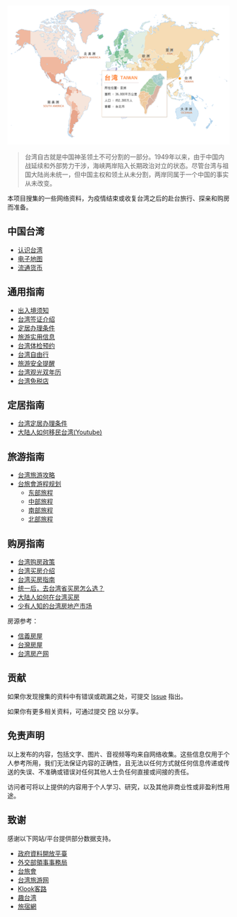 ![](images/location.png)

> 台湾自古就是中国神圣领土不可分割的一部分。1949年以来，由于中国内战延续和外部势力干涉，海峡两岸陷入长期政治对立的状态。尽管台湾与祖国大陆尚未统一，但中国主权和领土从未分割，两岸同属于一个中国的事实从未改变。

本项目搜集的一些网络资料，为疫情结束或收复台湾之后的赴台旅行、探亲和购房而准备。


## 中国台湾

- [认识台湾](docs/认识台湾.md)
- [电子地图](docs/电子地图.md)
- [流通货币](docs/台湾流通货币介绍.md)

## 通用指南

- [出入境须知](docs/出入境须知.md)
- [台湾签证介绍](docs/台湾签证介绍.md)
- [定居办理条件](docs/台湾定居办理条件.md)
- [旅游实用信息](docs/旅游台湾实用信息.md)
- [台湾体检预约](docs/台湾体检预约.md)
- [台湾自由行](docs/台湾自由行.md)
- [旅游安全提醒](docs/旅游安全提醒.md)
- [台湾观光双年历](docs/台湾观光双年历.md)
- [台湾免税店](docs/台湾免税店.md)


## 定居指南

- [台湾定居办理条件](docs/台湾定居办理条件.md)
- [大陆人如何移民台湾(Youtube)](https://www.youtube.com/watch?v=ElzOmvyDdHQ) 


## 旅游指南

- [台湾旅游攻略](https://www.zhihu.com/question/27095961)
- [台旅會游程规划](https://www.tsta-bj.com/Article.aspx?sNo=01000004)
	- [东部旅程](https://www.tsta-bj.com/Article.aspx?sNo=01000003&uid=3) 
	- [中部旅程](https://www.tsta-bj.com/Article.aspx?sNo=01000003&uid=3)
	- [南部旅程](https://www.tsta-bj.com/Article.aspx?sNo=01000003&uid=2)
	- [北部旅程](https://www.tsta-bj.com/Article.aspx?sNo=01000003)



## 购房指南

- [台湾购房政策](docs/台湾购房政策.md)
- [台湾买房介绍](docs/大陆人台湾买房介绍.md)
- [台湾买房指南](https://zhuanlan.zhihu.com/p/429569036)
- [统一后，去台湾省买房怎么选？](https://zhuanlan.zhihu.com/p/427680603)
- [大陆人如何在台湾买房](http://www.taiwanfangchan.com/h-col-119.html)
- [少有人知的台湾房地产市场](https://zhuanlan.zhihu.com/p/549725918)


房源参考：

- [信義房屋](https://www.sinyi.com.tw)
- [台灣房屋](https://www.twhg.com.tw/index.php)
- [台湾房产网](http://www.taiwanfangchan.com)



## 贡献

如果你发现搜集的资料中有错误或疏漏之处，可提交 [Issue](https://github.com/Jinxiansen/AboutTaiwan/issues/new) 指出。

如果你有更多相关资料，可通过提交 [PR](https://github.com/Jinxiansen/AboutTaiwan/compare) 以分享。


## 免责声明

以上发布的内容，包括文字、图片、音视频等均来自网络收集。这些信息仅用于个人参考所用，我们无法保证内容的正确性，且无法以任何方式就任何信息传递或传送的失误、不准确或错误对任何其他人士负任何直接或间接的责任。

访问者可将以上提供的内容用于个人学习、研究，以及其他非商业性或非盈利性用途。


## 致谢

感谢以下网站/平台提供部分数据支持。

- [政府資料開放平臺](https://data.gov.tw)
- [外交部領事事務局](https://www.boca.gov.tw/mp-1.html)
- [台旅會](https://www.tsta-bj.com)
- [台湾旅游网](http://www.qutaiwan.com.cn)
- [Klook客路](https://www.klook.com/zh-CN/coureg/14-taiwan-things-to-do/?spm=City.BreadCrumbs%3Aany%3A%3ABreadcrumb%3A&clickId=79cb42765a)
- [趣台湾](http://nice.qutaiwan.com)
- [旅宿網](https://taiwanstay.net.tw)


